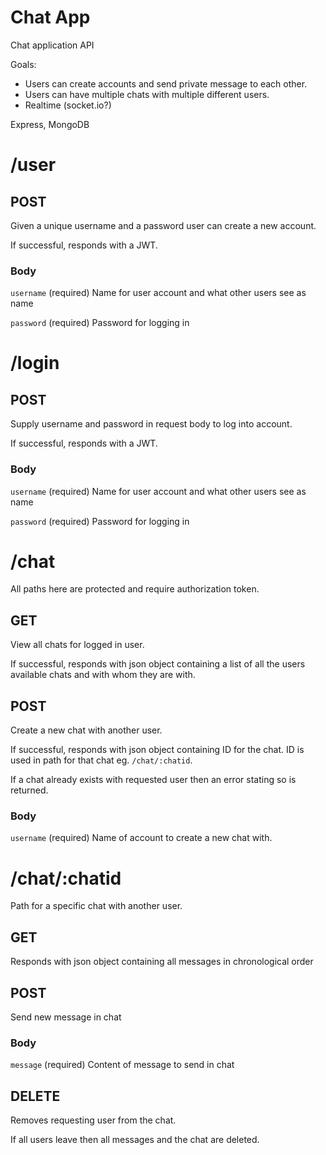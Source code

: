 # Chat App

Chat application API

Goals: 
* Users can create accounts and send private message to each other.
* Users can have multiple chats with multiple different users.
* Realtime (socket.io?)

Express, MongoDB

# /user

## POST

Given a unique username and a password user can create a new account.

If successful, responds with a JWT.

### Body

`username` (required) Name for user account and what other users see as name

`password` (required) Password for logging in

# /login

## POST

Supply username and password in request body to log into account.

If successful, responds with a JWT.

### Body

`username` (required) Name for user account and what other users see as name

`password` (required) Password for logging in

# /chat

All paths here are protected and require authorization token.

## GET

View all chats for logged in user.

If successful, responds with json object containing a list of all the users available chats and with whom they are with.

## POST

Create a new chat with another user.

If successful, responds with json object containing ID for the chat. ID is used in path for that chat eg. `/chat/:chatid`.

If a chat already exists with requested user then an error stating so is returned.

### Body

`username` (required) Name of account to create a new chat with.

# /chat/:chatid

Path for a specific chat with another user.

## GET

Responds with json object containing all messages in chronological order

## POST

Send new message in chat

### Body

`message` (required) Content of message to send in chat

## DELETE

Removes requesting user from the chat.

If all users leave then all messages and the chat are deleted.
